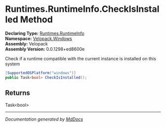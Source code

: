 ﻿<!--  
  <auto-generated>   
    The contents of this file were generated by a tool.  
    Changes to this file may be list if the file is regenerated  
  </auto-generated>   
-->

# Runtimes.RuntimeInfo.CheckIsInstalled Method

**Declaring Type:** [Runtimes.RuntimeInfo](../index.md)  
**Namespace:** [Velopack.Windows](../../../index.md)  
**Assembly:** Velopack  
**Assembly Version:** 0.0.1298+ed8600e

 Check if a runtime compatible with the current instance is installed on this system 

```csharp
[SupportedOSPlatform("windows")]
public Task<bool> CheckIsInstalled();
```

## Returns

Task\<bool\>

___

*Documentation generated by [MdDocs](https://github.com/ap0llo/mddocs)*
